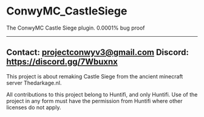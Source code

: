 # ConwyMC_CastleSiege
The ConwyMC Castle Siege plugin. 0.0001% bug proof

-----------------------------------
Contact: projectconwyv3@gmail.com
Discord: https://discord.gg/7Wbuxnx
-----------------------------------

This project is about remaking Castle Siege from the ancient minecraft server Thedarkage.nl.

All contributions to this project belong to Huntifi, and only Huntifi. 
Use of the project in any form must have the permission from Huntifi where other licenses do not apply.
